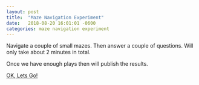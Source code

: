 ```yaml
---
layout: post
title:  "Maze Navigation Experiment"
date:   2018-08-20 16:01:01 -0600
categories: maze navigation experiment
---
```


Navigate a couple of small mazes. Then answer a couple of questions. Will only take about 2 minutes in total.

Once we have enough plays then will publish the results.

[OK, Lets Go!](https://maze-experiment-01.herokuapp.com/)
